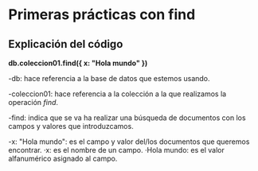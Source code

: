 # Primeras prácticas con find

## Explicación del código

**db.coleccion01.find({
  x: "Hola mundo"
})**

-db: hace referencia a la base de datos que estemos usando.

-coleccion01: hace referencia a la colección a la que realizamos la operación *find*.

-find: indica que se va ha realizar una búsqueda de documentos con los campos y valores que introduzcamos.

-x: "Hola mundo": es el campo y valor del/los documentos que queremos encontrar.
    ·x: es el nombre de un campo.
    ·Hola mundo: es el valor alfanumérico asignado al campo.
